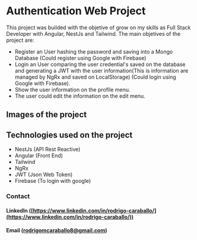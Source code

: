 # Authentication Web Project
This project was builded with the objetive of grow on my skills as Full Stack Developer with Angular, NestJs and Tailwind.
The main objetives of the project are:

 - Register an User hashing the password and saving into a Mongo Database (Could register using Google with Firebase)
 - Login an User comparing the user credential's saved on the database and generating a JWT with the user information(This is information are managed by NgRx and saved on LocalStorage) (Could login using Google with Firebase).
 - Show the user information on the profile menu.
 - The user could edit the information on the edit menu.

## Images of the project


## Technologies used on the project

 - NestJs (API Rest Reactive)
 - Angular (Front End)
 - Tailwind
 - NgRx
 - JWT (Json Web Token)
 - Firebase (To login with google)

### Contact

#### [](https://github.com/RodrigoCaraballo/RodrigoCaraballo/blob/main/README.md#linkedin-httpswwwlinkedincominrodrigo-caraballo)LinkedIn ([https://www.linkedin.com/in/rodrigo-caraballo/](https://www.linkedin.com/in/rodrigo-caraballo/))

#### [](https://github.com/RodrigoCaraballo/RodrigoCaraballo/blob/main/README.md#email-rodrigomcaraballo8gmailcom)Email ([rodrigomcaraballo8@gmail.com](mailto:rodrigomcaraballo8@gmail.com))
